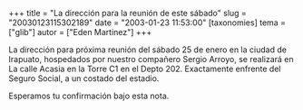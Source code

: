 +++
title = "La dirección para la reunión de este sábado"
slug = "20030123115302189"
date = "2003-01-23 11:53:00"
[taxonomies]
tema = ["glib"]
autor = ["Eden Martinez"]
+++

La dirección para próxima reunión del sábado 25 de enero en la ciudad de
Irapuato, hospedados por nuestro compañero Sergio Arroyo, se realizará
en La calle Acasia en la Torre C1 en el Depto 202. Exactamente enfrente
del Seguro Social, a un costado del estadio.

Esperamos tu confirmación bajo esta nota.

